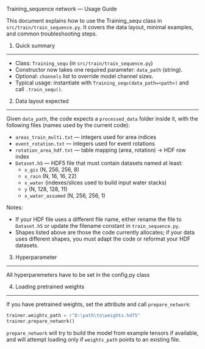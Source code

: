 Training_sequence network — Usage Guide

This document explains how to use the Training_sequ class in
`src/train/train_sequence.py`. It covers the data layout, minimal examples,
and common troubleshooting steps.

1) Quick summary
----------------
- Class: `Training_sequ` (in `src/train/train_sequence.py`)
- Constructor now takes one required parameter: `data_path` (string).
- Optional: `channels` list to override model channel sizes.
- Typical usage: instantiate with `Training_sequ(data_path=<path>)` and call `.train_sequ()`.


2) Data layout expected
-----------------------
Given `data_path`, the code expects a `processed_data` folder inside it, with the following files (names used by the current code):

- `areas_train_multi.txt` — integers used for area indices
- `event_rotation.txt` — integers used for event rotations
- `rotation_area_hdf.txt` — table mapping (area, rotation) -> HDF row index
- `Dataset.h5` — HDF5 file that must contain datasets named at least:
  - `x_gis` (N, 256, 256, 8)
  - `x_rain` (N, 16, 16, 22)
  - `x_water` (indexes/slices used to build input water stacks)
  - `y` (N, 128, 128, 11)
  - `x_water_assumed` (N, 256, 256, 1)

Notes:
- If your HDF file uses a different file name, either rename the file to `Dataset.h5` or update the filename constant in `train_sequence.py`.
- Shapes listed above are those the code currently allocates; if your data uses different shapes, you must adapt the code or reformat your HDF datasets.

3) Hyperparameter 
-----------------------------
All hyperparemeters have to be set in the config.py class

4) Loading pretrained weights
-----------------------------
If you have pretrained weights, set the attribute and call `prepare_network`:

```python
trainer.weights_path = r"D:\path\to\weights.hdf5"
trainer.prepare_network()
```

`prepare_network` will try to build the model from example tensors if available, and will attempt loading only if `weights_path` points to an existing file.


